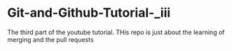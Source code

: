 # Git-and-Github-Tutorial-_iii
The third part of the youtube tutorial. THis repo is just about the learning of merging and the pull requests
